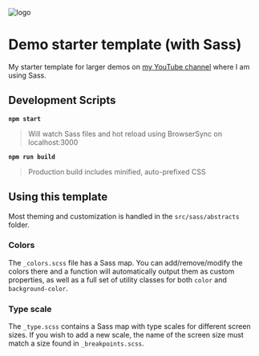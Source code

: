![logo](https://repository-images.githubusercontent.com/302921248/58478900-0adf-11eb-8f0b-74be58a898ef)

# Demo starter template (with Sass)

My starter template for larger demos on [my YouTube channel](https://youtube.com/kevinpowell) where I am using Sass.

## Development Scripts

**`npm start`**

> Will watch Sass files and hot reload using BrowserSync on localhost:3000

**`npm run build`**

> Production build includes minified, auto-prefixed CSS

## Using this template

Most theming and customization is handled in the `src/sass/abstracts` folder. 

### Colors

The `_colors.scss` file has a Sass map. You can add/remove/modify the colors there and a function will automatically output them as custom properties, as well as a full set of utility classes for both `color` and `background-color`.

### Type scale

The `_type.scss` contains a Sass map with type scales for different screen sizes. If you wish to add a new scale, the name of the screen size must match a size found in `_breakpoints.scss`.

